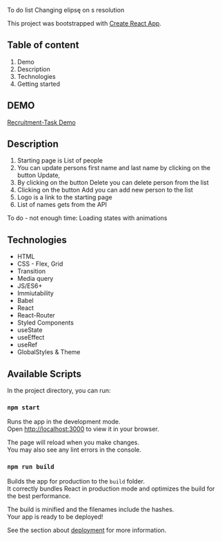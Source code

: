 To do list
Changing elipsę on s resolution

This project was bootstrapped with [Create React App](https://github.com/facebook/create-react-app).
## Table of content
1. Demo
1. Description
1. Technologies
1. Getting started

## DEMO
[Recruitment-Task Demo](https://adriansacha.github.io/recruitment-bbb/)

## Description
1. Starting page is List of people
2. You can update persons first name and last name by clicking on the button Update,
3. By clicking on the button Delete you can delete person from the list
4. Clicking on the button Add you can add new person to the list
5. Logo is a link to the starting page
6. List of names gets from the API

To do - not enough time:
Loading states with animations

## Technologies
- HTML
- CSS - Flex, Grid
- Transition
- Media query
- JS/ES6+
- Immiutability
- Babel
- React
- React-Router
- Styled Components
- useState
- useEffect
- useRef
- GlobalStyles & Theme

## Available Scripts
In the project directory, you can run:

### `npm start`
Runs the app in the development mode.\
Open [http://localhost:3000](http://localhost:3000) to view it in your browser.

The page will reload when you make changes.\
You may also see any lint errors in the console.

### `npm run build`
Builds the app for production to the `build` folder.\
It correctly bundles React in production mode and optimizes the build for the best performance.

The build is minified and the filenames include the hashes.\
Your app is ready to be deployed!

See the section about [deployment](https://facebook.github.io/create-react-app/docs/deployment) for more information.
